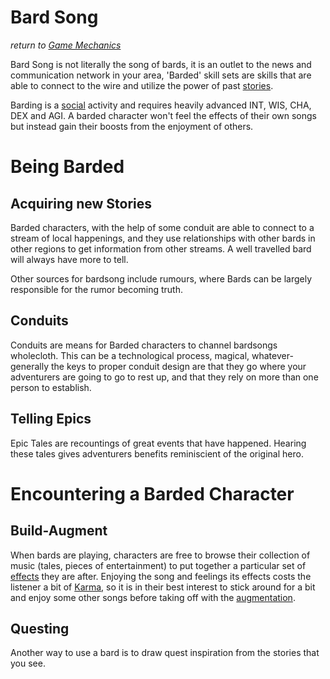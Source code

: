 # Bard Song
*return to [Game Mechanics](README.md)*

Bard Song is not literally the song of bards, it is an outlet to the news and communication network in your area, 'Barded' skill sets are skills that are able to connect to the wire and utilize the power of past [stories](story.md).

Barding is a [social](social.md) activity and requires heavily advanced INT, WIS, CHA, DEX and AGI. A barded character won't feel the effects of their own songs but instead gain their boosts from the enjoyment of others.

# Being Barded

## Acquiring new Stories

Barded characters, with the help of some conduit are able to connect to a stream of local happenings, and they use relationships with other bards in other regions to get information from other streams. A well travelled bard will always have more to tell.

Other sources for bardsong include rumours, where Bards can be largely responsible for the rumor becoming truth.

## Conduits

Conduits are means for Barded characters to channel bardsongs wholecloth. This can be a technological process, magical, whatever- generally the keys to proper conduit design are that they go where your adventurers are going to go to rest up, and that they rely on more than one person to establish.

## Telling Epics

Epic Tales are recountings of great events that have happened. Hearing these tales gives adventurers benefits reminiscient of the original hero.

# Encountering a Barded Character

## Build-Augment

When bards are playing, characters are free to browse their collection of music (tales, pieces of entertainment) to put together a particular set of [effects](effects.md) they are after. Enjoying the song and feelings its effects costs the listener a bit of [Karma](karma.md), so it is in their best interest to stick around for a bit and enjoy some other songs before taking off with the [augmentation](augmentation.md).

## Questing

Another way to use a bard is to draw quest inspiration from the stories that you see. 